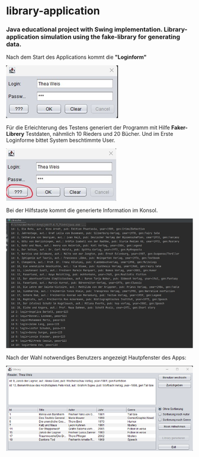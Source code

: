 # library-application
### Java educational project with Swing implementation. Library-application simulation using the fake-library for generating data.

Nach dem Start des Applications kommt die __"Loginform"__ 

![___Loginform___](https://github.com/EllinaGorby/library/blob/main/Screenshot/Screenshot_Login0.jpg)

Für die Erleichterung des Testens generiert der Programm mit Hilfe __Faker-Librery__ Testdaten, nähmlich 10 Rieders und 20 Bücher. Und im Erste Loginforme bittet System beschtimmte User.

![Hilfstaste](https://github.com/EllinaGorby/library/blob/main/Screenshot/Screenshot_Login1.jpg)

Bei der Hilfstaste kommt die generierte Information im Konsol. 

![___Information im Konsol___](https://github.com/EllinaGorby/library/blob/main/Screenshot/Screenshot_generated_daten.jpg)

Nach der Wahl notwendiges Benutzers angezeigt Hautpfenster des Apps:

![___Loginform___](https://github.com/EllinaGorby/library/blob/main/Screenshot/Screenshot_Hauptfenster.png)



